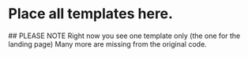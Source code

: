 # Place all templates here.

## PLEASE NOTE
Right now you see one template only (the one for the landing page)
Many more are missing from the original code.
